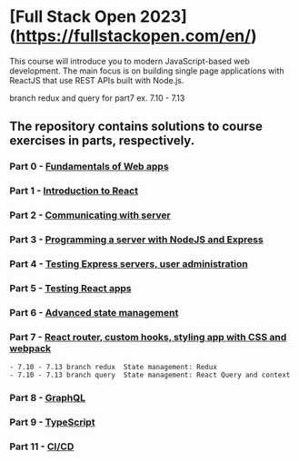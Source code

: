 # [Full Stack Open 2023] (https://fullstackopen.com/en/)

This course will introduce you to modern JavaScript-based web development. The main focus is on building single page applications with ReactJS that use REST APIs built with Node.js.

branch redux and query for part7 ex. 7.10 - 7.13

## The repository contains solutions to course exercises in parts, respectively.

### Part 0 -  [Fundamentals of Web apps](https://fullstackopen.com/en/part0)

### Part 1 -  [Introduction to React](https://fullstackopen.com/en/part1)

### Part 2 -  [Communicating with server](https://fullstackopen.com/en/part2)

### Part 3 -  [Programming a server with NodeJS and Express](https://fullstackopen.com/en/part3)

### Part 4 -  [Testing Express servers, user administration](https://fullstackopen.com/en/part4)

### Part 5 -  [Testing React apps](https://fullstackopen.com/en/part5)

### Part 6 -  [Advanced state management](https://fullstackopen.com/en/part6)

### Part 7 - [React router, custom hooks, styling app with CSS and webpack](https://fullstackopen.com/en/part7)
    - 7.10 - 7.13 branch redux  State management: Redux
    - 7.10 - 7.13 branch query  State management: React Query and context

### Part 8 - [GraphQL](https://fullstackopen.com/en/part8)

### Part 9 - [TypeScript](https://fullstackopen.com/en/part9)

### Part 11 - [CI/CD](https://fullstackopen.com/en/part11)